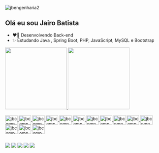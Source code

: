 ![jbengenharia2](https://user-images.githubusercontent.com/16759381/129243847-4620f9a6-8a5d-4b55-bdb2-a66285177d91.jpg)


## Olá eu sou  Jairo Batista


- ❤️‍🔥 Desenvolvendo Back-end
- ✨ Estudando Java , Spring Boot, PHP, JavaScript, MySQL e Bootstrap


<div>
    <a href="https://github.com/jbcomputacao">
    <img height="200em" src="https://github-readme-stats.vercel.app/api?username=jbcomputacao&show_icons=true&theme=chartreuse-dark&include_all_commits=true&count_private=true"/>
    <img height="200em" src="https://github-readme-stats.vercel.app/api/top-langs/?username=jbcomputacao&layout=compact&langs_count=7&theme=chartreuse-dark"/>
</div>

<div style="display: inline_block"><br>
    <img align="center" alt="jbcomputacao-Bootstrap" height="30" width="40" src="https://cdn.jsdelivr.net/gh/devicons/devicon/icons/bootstrap/bootstrap-plain-wordmark.svg">
    <img align="center" alt="jbcomputacao-Html" height="30" width="40" src="https://cdn.jsdelivr.net/gh/devicons/devicon/icons/html5/html5-original-wordmark.svg">
    <img align="center" alt="jbcomputacao-Css" height="30" width="40" src="https://cdn.jsdelivr.net/gh/devicons/devicon/icons/css3/css3-original-wordmark.svg">
    <img align="center" alt="jbcomputacao-Java" height="30" width="40" src="https://cdn.jsdelivr.net/gh/devicons/devicon/icons/java/java-original-wordmark.svg">
    <img align="center" alt="jbcomputacao-JavaScript" height="30" width="40" src="https://cdn.jsdelivr.net/gh/devicons/devicon/icons/javascript/javascript-original.svg">
    <img align="center" alt="jbcomputacao-C" height="30" width="40" src="https://cdn.jsdelivr.net/gh/devicons/devicon/icons/c/c-original.svg">
    <img align="center" alt="jbcomputacao-CSharp" height="30" width="40" src="https://cdn.jsdelivr.net/gh/devicons/devicon/icons/csharp/csharp-original.svg">
    <img align="center" alt="jbcomputacao-Php" height="30" width="40" src="https://cdn.jsdelivr.net/gh/devicons/devicon/icons/php/php-original.svg">
    <img align="center" alt="jbcomputacao-Laravel" height="30" width="40" src="https://cdn.jsdelivr.net/gh/devicons/devicon/icons/laravel/laravel-plain-wordmark.svg">
    <img align="center" alt="jbcomputacao-Composer" height="30" width="40" src="https://cdn.jsdelivr.net/gh/devicons/devicon/icons/composer/composer-original.svg">
    <img align="center" alt="jbcomputacao-Mysql" height="30" width="40" src="https://cdn.jsdelivr.net/gh/devicons/devicon/icons/mysql/mysql-original-wordmark.svg">
    <img align="center" alt="jbcomputacao-Postgre" height="30" width="40" src="https://cdn.jsdelivr.net/gh/devicons/devicon/icons/postgresql/postgresql-original-wordmark.svg">
    <img align="center" alt="jbcomputacao-Oracle" height="30" width="40" src="https://cdn.jsdelivr.net/gh/devicons/devicon/icons/oracle/oracle-original.svg">    
    <img align="center" alt="jbcomputacao-Springboot" height="30" width="40" src="https://user-images.githubusercontent.com/33158051/103466606-760a4000-4d14-11eb-9941-2f3d00371471.png">    

</div>

##

<div>
    <a href="https://www.instagram.com/jcomputacao" target="_blank"><img src="https://img.shields.io/badge/Instagram-E4405F?style=for-the-badge&logo=instagram&logoColor=white" target="_blank"></a>
    <a href="Link do Youtube"><img src="https://img.shields.io/badge/YouTube-FF0000?style=for-the-badge&logo=youtube&logoColor=white" target="_blank"></a>
    <a href="mailto:jjbcomputacao@gmail.com"><img src="https://img.shields.io/badge/Gmail-D14836?style=for-the-badge&logo=gmail&logoColor=white" target="_blank"></a>
    <a href="https://www.linkedin.com/in/jairo-batista-da-paixao-63235153/"><img src="https://img.shields.io/badge/LinkedIn-0077B5?style=for-the-badge&logo=linkedin&logoColor=white" target="_blank"></a>
    <a href="https://www.facebook.com/jbcomputacao"><img src="https://img.shields.io/badge/Facebook-1877F2?style=for-the-badge&logo=facebook&logoColor=white" target="_blank"></a>
    
</div>

